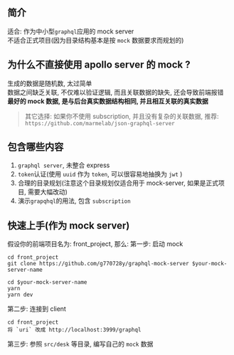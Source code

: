 ## 简介

适合: 作为中小型`graphql`应用的 mock server\
不适合正式项目(因为目录结构基本是按 `mock` 数据要求而规划的)

## 为什么不直接使用 apollo server 的 mock ?

生成的数据是随机数, 太过简单\
数据之间缺乏关联, 不仅难以验证逻辑, 而且关联数据的缺失, 还会导致前端报错\
**最好的 mock 数据, 是与后台真实数据结构相同, 并且相互关联的真实数据**

> 其它选择: 如果你不使用 subscription, 并且没有复杂的关联数据, 推荐: `https://github.com/marmelab/json-graphql-server`

## 包含哪些内容

1. `graphql server`, 未整合 express
2. `token`认证(使用 `uuid` 作为 `token`, 可以很容易地抽换为 `jwt` )
3. 合理的目录规划(注意这个目录规划仅适合用于 mock-server, 如果是正式项目, 需要大幅改动)
4. 演示`grapqhql`的用法, 包含 `subscription`

## 快速上手(作为 mock server)

假设你的前端项目名为: front_project, 那么:
第一步: 启动 mock

    cd front_project
    git clone https://github.com/g770728y/graphql-mock-server $your-mock-server-name

    cd $your-mock-server-name
    yarn
    yarn dev

第二步: 连接到 client

    cd front_project
    将 `uri` 改成 http://localhost:3999/graphql

第三步: 参照 `src/desk` 等目录, 编写自己的 `mock` 数据
